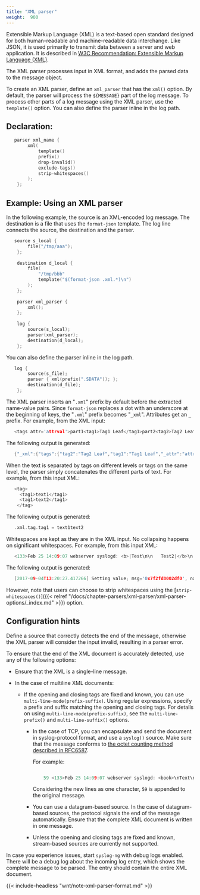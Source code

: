 ```yaml
---
title: "XML parser"
weight:  900
---
```

<!-- DISCLAIMER: This file is based on the syslog-ng Open Source Edition documentation https://github.com/balabit/syslog-ng-ose-guides/commit/2f4a52ee61d1ea9ad27cb4f3168b95408fddfdf2 and is used under the terms of The syslog-ng Open Source Edition Documentation License. The file has been modified by Axoflow. -->

Extensible Markup Language (XML) is a text-based open standard designed for both human-readable and machine-readable data interchange. Like JSON, it is used primarily to transmit data between a server and web application. It is described in [W3C Recommendation: Extensible Markup Language (XML)](https://www.w3.org/TR/REC-xml/).

The XML parser processes input in XML format, and adds the parsed data to the message object.

To create an XML parser, define an `xml_parser` that has the `xml()` option. By default, the parser will process the `${MESSAGE}` part of the log message. To process other parts of a log message using the XML parser, use the `template()` option. You can also define the parser inline in the log path.


## Declaration:

```c
   parser xml_name {
        xml(
            template()
            prefix()
            drop-invalid()
            exclude-tags()
            strip-whitespaces()
        );
    };
```



## Example: Using an XML parser

In the following example, the source is an XML-encoded log message. The destination is a file that uses the `format-json` template. The log line connects the source, the destination and the parser.

```c
   source s_local {
        file("/tmp/aaa");
    };
    
    destination d_local {
        file(
            "/tmp/bbb"
            template("$(format-json .xml.*)\n")
        );
    };
    
    parser xml_parser {
        xml();
    };
    
    log {
        source(s_local);
        parser(xml_parser);
        destination(d_local);
    };
```

You can also define the parser inline in the log path.

```c
   log {
        source(s_file);
        parser { xml(prefix(".SDATA")); };
        destination(d_file);
    };
```


The XML parser inserts an "`.xml`" prefix by default before the extracted name-value pairs. Since `format-json` replaces a dot with an underscore at the beginning of keys, the "`.xml`" prefix becomes "`_xml`". Attributes get an `_` prefix. For example, from the XML input:

```c
   <tags attr='attrval'>part1<tag1>Tag1 Leaf</tag1>part2<tag2>Tag2 Leaf</tag2>part3</tags>
```

The following output is generated:

```c
   {"_xml":{"tags":{"tag2":"Tag2 Leaf","tag1":"Tag1 Leaf","_attr":"attrval","tags":"part1part2part3"}}}
```

When the text is separated by tags on different levels or tags on the same level, the parser simply concatenates the different parts of text. For example, from this input XML:

```c
   <tag>
     <tag1>text1</tag1>
     <tag1>text2</tag1>
    </tag>
```

The following output is generated:

```c
   .xml.tag.tag1 = text1text2
```

Whitespaces are kept as they are in the XML input. No collapsing happens on significant whitespaces. For example, from this input XML:

```c
   <133>Feb 25 14:09:07 webserver syslogd: <b>|Test\n\n   Test2|</b>\n
```

The following output is generated:

```c
   [2017-09-04T13:20:27.417266] Setting value; msg='0x7f2fd8002df0', name='.xml.b', value='|Test\x0a\x0a   Test2|'
```

However, note that users can choose to strip whitespaces using the [`strip-whitespaces()`]({{< relref "/docs/chapter-parsers/xml-parser/xml-parser-options/_index.md" >}}) option.


## Configuration hints

Define a source that correctly detects the end of the message, otherwise the XML parser will consider the input invalid, resulting in a parser error.

To ensure that the end of the XML document is accurately detected, use any of the following options:

- Ensure that the XML is a single-line message.

- In the case of multiline XML documents:

    - If the opening and closing tags are fixed and known, you can use `multi-line-mode(prefix-suffix)`. Using regular expressions, specify a prefix and suffix matching the opening and closing tags. For details on using `multi-line-mode(prefix-suffix)`, see the `multi-line-prefix()` and `multi-line-suffix()` options.
    
        - In the case of TCP, you can encapsulate and send the document in syslog-protocol format, and use a `syslog()` source. Make sure that the message conforms to [the octet counting method described in RFC6587](https://tools.ietf.org/html/rfc6587#section-3.4.1).
        
            For example:
            
            ```c
            
                59 <133>Feb 25 14:09:07 webserver syslogd: <book>\nText\n</book>
            
            ```
            
            Considering the new lines as one character, `59` is appended to the original message.
        
      - You can use a datagram-based source. In the case of datagram-based sources, the protocol signals the end of the message automatically. Ensure that the complete XML document is written in one message.
    
      - Unless the opening and closing tags are fixed and known, stream-based sources are currently not supported.

In case you experience issues, start `syslog-ng` with debug logs enabled. There will be a debug log about the incoming log entry, which shows the complete message to be parsed. The entry should contain the entire XML document.

{{< include-headless "wnt/note-xml-parser-format.md" >}}

